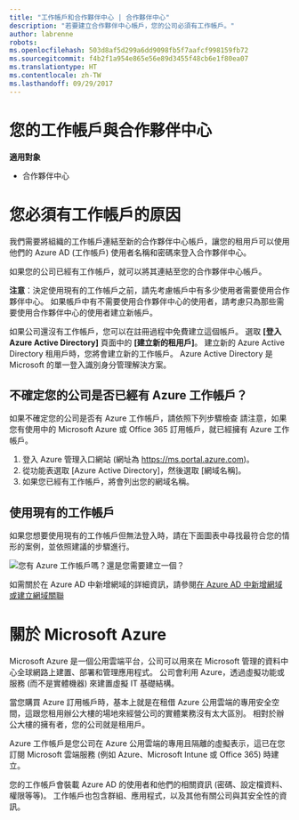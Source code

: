```yaml
---
title: "工作帳戶和合作夥伴中心 | 合作夥伴中心"
description: "若要建立合作夥伴中心帳戶，您的公司必須有工作帳戶。"
author: labrenne
robots: 
ms.openlocfilehash: 503d8af5d299a6dd9098fb5f7aafcf998159fb72
ms.sourcegitcommit: f4b2f1a954e865e56e89d3455f48cb6e1f80ea07
ms.translationtype: HT
ms.contentlocale: zh-TW
ms.lasthandoff: 09/29/2017
---
```

# <a name="your-work-account-and-partner-center"></a>您的工作帳戶與合作夥伴中心  

**適用對象**

-  合作夥伴中心

# <a name="why-you-need-a-work-account"></a>您必須有工作帳戶的原因

我們需要將組織的工作帳戶連結至新的合作夥伴中心帳戶，讓您的租用戶可以使用他們的 Azure AD (工作帳戶) 使用者名稱和密碼來登入合作夥伴中心。

如果您的公司已經有工作帳戶，就可以將其連結至您的合作夥伴中心帳戶。 

**注意**：決定使用現有的工作帳戶之前，請先考慮帳戶中有多少使用者需要使用合作夥伴中心。 如果帳戶中有不需要使用合作夥伴中心的使用者，請考慮只為那些需要使用合作夥伴中心的使用者建立新帳戶。

如果公司還沒有工作帳戶，您可以在註冊過程中免費建立這個帳戶。 選取 **\[登入 Azure Active Directory\]** 頁面中的 **\[建立新的租用戶\]**。 建立新的 Azure Active Directory 租用戶時，您將會建立新的工作帳戶。 Azure Active Directory 是 Microsoft 的單一登入識別身分管理解決方案。

## <a name="not-sure-if-your-company-already-has-an-azure-work-account"></a>不確定您的公司是否已經有 Azure 工作帳戶？

如果不確定您的公司是否有 Azure 工作帳戶，請依照下列步驟檢查 請注意，如果您有使用中的 Microsoft Azure 或 Office 365 訂用帳戶，就已經擁有 Azure 工作帳戶。
1.  登入 Azure 管理入口網站 (網址為 https://ms.portal.azure.com)。
2.  從功能表選取 [Azure Active Directory]，然後選取 [網域名稱]。
3.  如果您已經有工作帳戶，將會列出您的網域名稱。

## <a name="using-an-existing-work-account"></a>使用現有的工作帳戶

如果您想要使用現有的工作帳戶但無法登入時，請在下面圖表中尋找最符合您的情形的案例，並依照建議的步驟進行。 

![您有 Azure 工作帳戶嗎？還是您需要建立一個？](images/onboardingAADFlow.png)

如需關於在 Azure AD 中新增網域的詳細資訊，請參閱[在 Azure AD 中新增網域或建立網域關聯](https://docs.microsoft.com/azure/active-directory/active-directory-add-domain)

# <a name="about-microsoft-azure"></a>關於 Microsoft Azure

Microsoft Azure 是一個公用雲端平台，公司可以用來在 Microsoft 管理的資料中心全球網路上建置、部署和管理應用程式。 公司會利用 Azure，透過虛擬功能或服務 (而不是實體機器) 來建置虛擬 IT 基礎結構。 

當您購買 Azure 訂用帳戶時，基本上就是在租借 Azure 公用雲端的專用安全空間，這跟您租用辦公大樓的場地來經營公司的實體業務沒有太大區別。 相對於辦公大樓的擁有者，您的公司就是租用戶。 

Azure 工作帳戶是您公司在 Azure 公用雲端的專用且隔離的虛擬表示，這已在您訂閱 Microsoft 雲端服務 (例如 Azure、Microsoft Intune 或 Office 365) 時建立。 

您的工作帳戶會裝載 Azure AD 的使用者和他們的相關資訊 (密碼、設定檔資料、權限等等)。 工作帳戶也包含群組、應用程式，以及其他有關公司與其安全性的資訊。 
